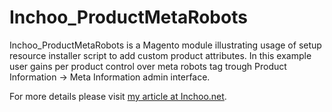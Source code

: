 Inchoo_ProductMetaRobots
========================

Inchoo_ProductMetaRobots is a Magento module illustrating usage of setup resource installer script to add custom product attributes. In this example user gains per product control over meta robots tag trough Product Information -> Meta Information admin interface.

For more details please visit [my article at Inchoo.net](http://inchoo.net/ecommerce/magento/per-product-meta-robots-tag-control-in-magento/).